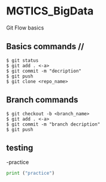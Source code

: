 # MGTICS_BigData
Git Flow basics

## Basics commands //
```ssh
$ git status
$ git add . <-a>
$ git commit -m "decription"
$ git push  
$ git clone <repo_name>
```

## Branch commands
```ssh
$ git checkout -b <branch_name>
$ git add . <-a>
$ git commit -m "branch decription"
$ git push  
```

## testing
-practice
```python
print ("practice")
```